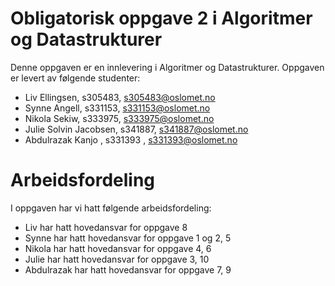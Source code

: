 # Obligatorisk oppgave 2 i Algoritmer og Datastrukturer

Denne oppgaven er en innlevering i Algoritmer og Datastrukturer. 
Oppgaven er levert av følgende studenter:
* Liv Ellingsen, s305483, s305483@oslomet.no
* Synne Angell, s331153, s331153@oslomet.no
* Nikola Sekiw, s333975, s333975@oslomet.no
* Julie Solvin Jacobsen, s341887, s341887@oslomet.no
*  Abdulrazak Kanjo  ,  s331393 , s331393@oslomet.no

# Arbeidsfordeling

I oppgaven har vi hatt følgende arbeidsfordeling:
* Liv har hatt hovedansvar for oppgave 8 
* Synne har hatt hovedansvar for oppgave 1 og 2, 5
* Nikola har hatt hovedansvar for oppgave 4, 6
* Julie har hatt hovedansvar for oppgave 3, 10
* Abdulrazak har hatt hovedansvar for oppgave 7, 9